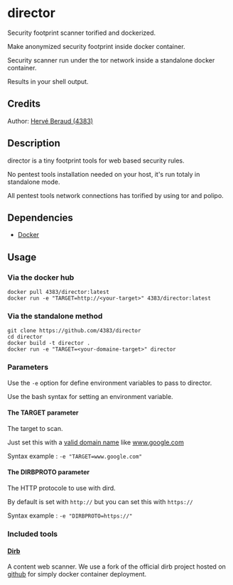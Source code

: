 # director
Security footprint scanner torified and dockerized.

Make anonymized security footprint inside docker container.

Security scanner run under the tor network inside a standalone docker container.

Results in your shell output.

## Credits
Author: [Hervé Beraud (4383)](https://github.com/4383)

## Description
director is a tiny footprint tools for web based security rules.

No pentest tools installation needed on your host, it's run totaly in standalone mode.

All pentest tools network connections has torified by using tor and polipo.

## Dependencies
* [Docker](https://docs.docker.com/engine/installation/)

## Usage
### Via the docker hub
```shell
docker pull 4383/director:latest
docker run -e "TARGET=http://<your-target>" 4383/director:latest
```

### Via the standalone method
```shell
git clone https://github.com/4383/director
cd director
docker build -t director .
docker run -e "TARGET=<your-domaine-target>" director
```

### Parameters
Use the `-e` option for define environment variables to pass to director.

Use the bash syntax for setting an environment variable.

#### The TARGET parameter
The target to scan.

Just set this with a [valid domain name](https://tools.ietf.org/html/rfc1035) like www.google.com

Syntax example : `-e "TARGET=www.google.com"`

#### The DIRBPROTO parameter
The HTTP protocole to use with dird.

By default is set with `http://` but you can set this with `https://`

Syntax example : `-e "DIRBPROTO=https://"`

### Included tools
#### [Dirb](http://dirb.sourceforge.net/)
A content web scanner.
We use a fork of the official dirb project hosted on [github](https://github.com/4383/dirb) for simply docker container deployment.
